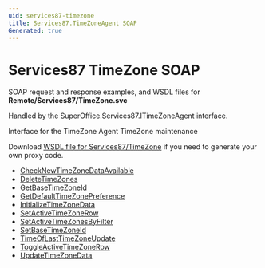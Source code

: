 ```yaml
---
uid: services87-timezone
title: Services87.TimeZoneAgent SOAP
Generated: true
---
```


# Services87 TimeZone SOAP

SOAP request and response examples, and WSDL files for **Remote/Services87/TimeZone.svc**

Handled by the <see cref="T:SuperOffice.Services87.ITimeZoneAgent">SuperOffice.Services87.ITimeZoneAgent</see> interface.

Interface for the TimeZone Agent
TimeZone maintenance

Download [WSDL file for Services87/TimeZone](../Services87-TimeZone.md) if you need to generate your own proxy code.

* [CheckNewTimeZoneDataAvailable](CheckNewTimeZoneDataAvailable.md)
* [DeleteTimeZones](DeleteTimeZones.md)
* [GetBaseTimeZoneId](GetBaseTimeZoneId.md)
* [GetDefaultTimeZonePreference](GetDefaultTimeZonePreference.md)
* [InitializeTimeZoneData](InitializeTimeZoneData.md)
* [SetActiveTimeZoneRow](SetActiveTimeZoneRow.md)
* [SetActiveTimeZonesByFilter](SetActiveTimeZonesByFilter.md)
* [SetBaseTimeZoneId](SetBaseTimeZoneId.md)
* [TimeOfLastTimeZoneUpdate](TimeOfLastTimeZoneUpdate.md)
* [ToggleActiveTimeZoneRow](ToggleActiveTimeZoneRow.md)
* [UpdateTimeZoneData](UpdateTimeZoneData.md)
